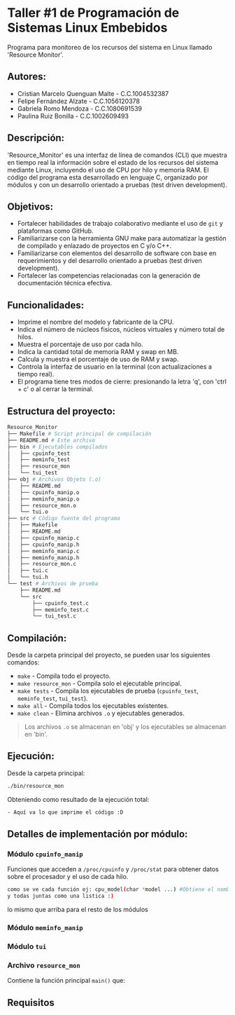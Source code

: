 # Taller #1 de Programación de Sistemas Linux Embebidos

Programa para monitoreo de los recursos del sistema en Linux llamado 'Resource Monitor'.

## Autores:

- Cristian Marcelo Quenguan Malte - C.C.1004532387
- Felipe Fernández Alzate - C.C.1056120378
- Gabriela Romo Mendoza - C.C.1080691539
- Paulina Ruiz Bonilla - C.C.1002609493

## Descripción:

'Resource_Monitor' es una interfaz de línea de comandos (CLI) que muestra en tiempo real la información sobre el estado de
los recursos del sistema mediante Linux, incluyendo el uso de CPU por hilo y memoria RAM. El código del programa esta desarrollado
en lenguaje C, organizado por módulos y con un desarrollo orientado a pruebas (test driven development).

## Objetivos: 
- Fortalecer habilidades de trabajo colaborativo mediante el uso de `git` y plataformas como GitHub.
- Familiarizarse con la herramienta GNU make para automatizar la gestión de compilado y
enlazado de proyectos en C y/o C++.
- Familiarizarse con elementos del desarrollo de software con base en requerimientos y del
desarrollo orientado a pruebas (test driven development).
- Fortalecer las competencias relacionadas con la generación de documentación técnica efectiva.

## Funcionalidades:
- Imprime el nombre del modelo y fabricante de la CPU.
- Indica el número de núcleos fisicos, núcleos virtuales y número total de hilos.
- Muestra el porcentaje de uso por cada hilo.
- Indica la cantidad total de memoria RAM y swap en MB.
- Calcula y muestra el porcentaje de uso de RAM y swap.
- Controla la interfaz de usuario en la terminal (con actualizaciones a tiempo real).
- El programa tiene tres modos de cierre: presionando la letra 'q', con 'ctrl + c' o al cerrar la terminal.

## Estructura del proyecto:
```bash
Resource_Monitor
├── Makefile # Script principal de compilación
├── README.md # Este archivo
├── bin # Ejecutables compilados
│   ├── cpuinfo_test
│   ├── meminfo_test
│   ├── resource_mon
│   └── tui_test
├── obj # Archivos Objeto (.o)
│   ├── README.md
│   ├── cpuinfo_manip.o
│   ├── meminfo_manip.o
│   ├── resource_mon.o
│   └── tui.o
├── src # Código fuente del programa
│   ├── Makefile
│   ├── README.md
│   ├── cpuinfo_manip.c
│   ├── cpuinfo_manip.h
│   ├── meminfo_manip.c
│   ├── meminfo_manip.h
│   ├── resource_mon.c
│   ├── tui.c
│   └── tui.h
└── test # Archivos de prueba
    ├── README.md
    └── src
        ├── cpuinfo_test.c
        ├── meminfo_test.c
        └── tui_test.c
```
## Compilación:
Desde la carpeta principal del proyecto, se pueden usar los siguientes comandos:
- `make` - Compila todo el proyecto.
- `make resource_mon` - Compila solo el ejecutable principal.
- `make tests` - Compila los ejecutables de prueba (`cpuinfo_test`, `meminfo_test`, `tui_test`).
- `make all` - Compila todos los ejecutables existentes.
- `make clean` - Elimina archivos `.o` y ejecutables generados.
> Los archivos `.o` se almacenan en 'obj' y los ejecutables se almacenan en 'bin'.

## Ejecución:
Desde la carpeta principal:
``` bash
./bin/resource_mon
```
Obteniendo como resultado de la ejecución total:
``` bash
- Aquí va lo que imprime el código :D
```

## Detalles de implementación por módulo: 
### Módulo `cpuinfo_manip`
Funciones que acceden a `/proc/cpuinfo` y `/proc/stat` para obtener datos sobre el procesador y el uso de cada hilo.
``` bash
como se ve cada función ej: cpu_model(char *model ...) #Obtiene el nombre y fabricante ... etc. y asi con todas, solo los titulos no el código obvi
y todas juntas como una listica :)
```
lo mismo que arriba para el resto de los módulos
### Módulo `meminfo_manip`
### Módulo `tui`
### Archivo `resource_mon`
Contiene la función principal `main()` que:
## Requisitos



